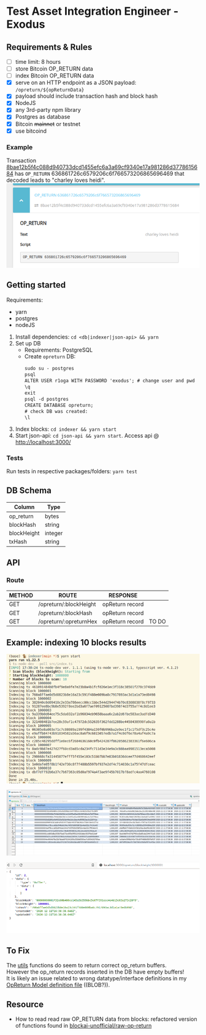 # Test Asset Integration Engineer - Exodus
## Requirements & Rules
- [ ] time limit: 8 hours
- [ ] store Bitcoin OP_RETURN data
- [ ] index Bitcoin OP_RETURN data
- [x] serve on an HTTP endpoint as a JSON payload: `/opreturn/${opReturnData}`
- [x] payload should include transaction hash and block hash
- [x] NodeJS
- [x] any 3rd-party npm library
- [x] Postgres as database
- [x] Bitcoin ~~mainnet~~ or testnet
- [x] use bitcoind

### Example
Transaction [8bae12b5f4c088d940733dcd1455efc6a3a69cf9340e17a981286d3778615684](https://www.smartbit.com.au/tx/8bae12b5f4c088d940733dcd1455efc6a3a69cf9340e17a981286d3778615684) has `OP_RETURN` 636861726c6579206c6f766573206865696469 that decoded leads to "charley loves heidi".
![tx_screenshot](./screenshots/capture_smartbit.png)

## Getting started
Requirements:
- yarn
- postgres
- nodeJS
1. Install dependencies: `cd <db|indexer|json-api> && yarn`
2. Set up DB
    - Requirements: PostgreSQL
    - Create `opreturn` DB:
      ```
      sudo su - postgres
      psql
      ALTER USER r1oga WITH PASSWORD 'exodus'; # change user and pwd
      \q
      exit
      psql -d postgres
      CREATE DATABASE opreturn;
      # check DB was created:
      \l
      ```
2. Index blocks: `cd indexer && yarn start`
2. Start json-api: `cd json-api && yarn start`. Access api @ [http://localhost:3000/](http://localhost:3000/)

### Tests
Run tests in respective packages/folders: `yarn test`

## DB Schema
|Column|Type|
|--|--|
|op_return|bytes|
|blockHash|string|
|blockHeight|integer|
|txHash|string|

## API
### Route
|METHOD|ROUTE|RESPONSE||
|--|--|--|--|
|GET|/opreturn/:blockHeight|opReturn record||
|GET|/opreturn/:blockHash|opReturn record||
|GET|/opreturn/:opreturnHex|opReturn record|TO DO|

## Example: indexing 10 blocks results
![console screenshot](./screenshots/scanning-result-console.png)

![dbeaver screenshot](./screenshots/scanning-result-dbeaver.png)

![browser screenshot](./screenshots/scanning-result-browser.png)

## To Fix
The [utils](./indexer/src/lib/utils) functions do seem to return correct op_return buffers.  
However the op_return records inserted in the DB have empty buffers!  
It is likely an issue related to wrong datatype/interface definitions in my [OpReturn Model definition file](./db/src/models/opreturn.ts) ((BLOB?)).


## Resource
- How to read read raw OP_RETURN data from blocks: refactored version of functions found in [blockai-unofficial/raw-op-return](https://github.com/blockai-unofficial/raw-op-return)

